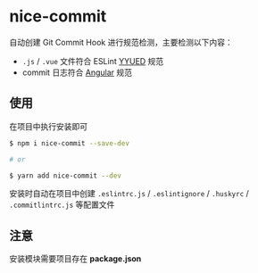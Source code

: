 # nice-commit

自动创建 Git Commit Hook 进行规范检测，主要检测以下内容：

* `.js` / `.vue` 文件符合 ESLint [YYUED](https://github.com/yyued/eslint-config-yyued) 规范
* commit 日志符合 [Angular](https://github.com/angular/angular/blob/master/CONTRIBUTING.md#-commit-message-guidelines) 规范

## 使用

在项目中执行安装即可

```bash
$ npm i nice-commit --save-dev

# or

$ yarn add nice-commit --dev
```

安装时自动在项目中创建 `.eslintrc.js` / `.eslintignore` / `.huskyrc` / `.commitlintrc.js` 等配置文件

## 注意

安装模块需要项目存在 **package.json**
